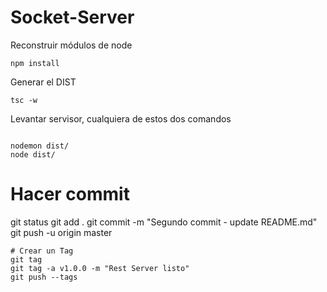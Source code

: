 


# Socket-Server

Reconstruir módulos de node
```
npm install 
```
Generar el DIST
```
tsc -w
```
Levantar servisor, cualquiera de estos dos comandos
```

nodemon dist/
node dist/
```
# Hacer commit
git status
git add .
git commit -m "Segundo commit - update README.md"
git push -u origin master
```
# Crear un Tag
git tag
git tag -a v1.0.0 -m "Rest Server listo"
git push --tags
```
